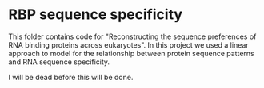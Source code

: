 # RBP sequence specificity
This folder contains code for "Reconstructing the sequence preferences of RNA binding proteins across eukaryotes".
In this project we used a linear approach to model for the relationship between protein sequence patterns and RNA sequence specificity. 

I will be dead before this will be done. 
